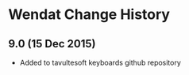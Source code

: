 Wendat Change History
============================

9.0 (15 Dec 2015)
-----------------

* Added to tavultesoft keyboards github repository
